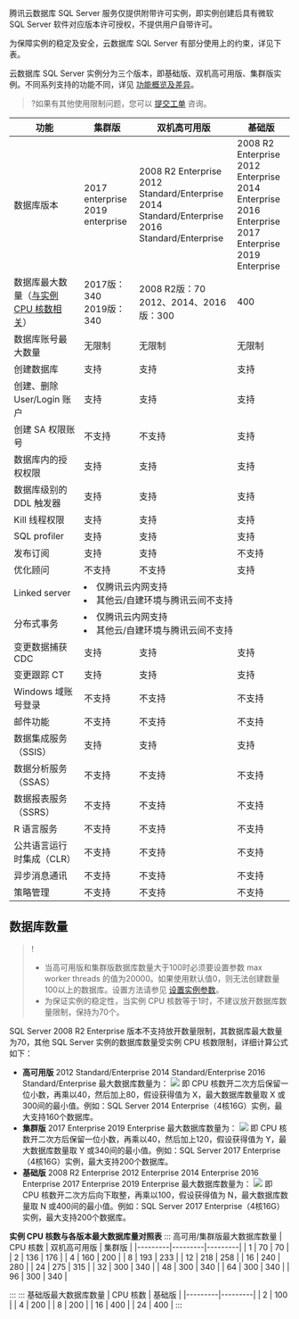 腾讯云数据库 SQL Server 服务仅提供附带许可实例，即实例创建后具有微软 SQL Server 软件对应版本许可授权，不提供用户自带许可。

为保障实例的稳定及安全，云数据库 SQL Server 有部分使用上的约束，详见下表。

云数据库 SQL Server 实例分为三个版本，即基础版、双机高可用版、集群版实例。不同系列支持的功能不同，详见 [功能概览及差异](https://cloud.tencent.com/document/product/238/71649)。
>?如果有其他使用限制问题，您可以 [提交工单](https://console.cloud.tencent.com/workorder/category) 咨询。

<table>
<thead><tr><th>功能</th><th>集群版</th><th>双机高可用版</th><th>基础版</th></tr></thead>
<tbody>
<tr><td>数据库版本</td><td>2017 enterprise<br>2019 enterprise</td><td>2008 R2 Enterprise<br>2012 Standard/Enterprise<br>2014 Standard/Enterprise<br>2016 Standard/Enterprise</td><td>2008 R2 Enterprise<br>2012 Enterprise<br>2014 Enterprise<br>2016 Enterprise<br>2017 Enterprise<br>2019 Enterprise</td></tr>
<tr><td>数据库最大数量（<a href="https://cloud.tencent.com/document/product/238/2021#SJKSL" target="_blank">与实例 CPU 核数相关</a>）</td><td>2017版：340<br>2019版：340</td><td>2008 R2版：70<br>2012、2014、2016版：300</td><td>400</td></tr>
<tr><td>数据库账号最大数量</td><td>无限制</td><td>无限制</td><td>无限制</td></tr>
<tr><td>创建数据库</td><td>支持</td><td>支持</td><td>支持</td></tr>
<tr><td>创建、删除 User/Login 账户</td><td>支持</td><td>支持</td><td>支持</td></tr>
<tr><td>创建 SA 权限账号</td><td>不支持</td><td>不支持</td><td>支持</td></tr>
<tr><td>数据库内的授权权限</td><td>支持</td><td>支持</td><td>支持</td></tr>
<tr><td>数据库级别的 DDL 触发器</td><td>支持</td><td>支持</td><td>支持</td></tr>
<tr><td>Kill 线程权限</td><td>支持</td><td>支持</td><td>支持</td></tr>
<tr><td>SQL profiler</td><td>支持</td><td>支持</td><td>支持</td></tr>
<tr><td>发布订阅</td><td>支持</td><td>支持</td><td>不支持</td></tr>
<tr><td>优化顾问</td><td>不支持</td><td>不支持</td><td>支持</td></tr>
<tr><td>Linked server</td><td colspan = "3"><li>仅腾讯云内网支持<br><li>其他云/自建环境与腾讯云间不支持</td></tr>
<tr><td>分布式事务</td><td colspan = "3"><li>仅腾讯云内网支持<br><li>其他云/自建环境与腾讯云间不支持</td></tr>
<tr><td>变更数据捕获 CDC</td><td>支持</td><td>支持</td><td>支持</td></tr>
<tr><td>变更跟踪 CT</td><td>支持</td><td>支持</td><td>支持</td></tr>
<tr><td>Windows 域账号登录</td><td>不支持</td><td>不支持</td><td>不支持</td></tr>
<tr><td>邮件功能</td><td>不支持</td><td>不支持</td><td>不支持</td></tr>
<tr><td>数据集成服务（SSIS）</td><td>支持</td><td>支持</td><td>支持</td></tr>
<tr><td>数据分析服务（SSAS）</td><td>不支持</td><td>不支持</td><td>不支持</td></tr>
<tr><td>数据报表服务（SSRS）</td><td>不支持</td><td>不支持</td><td>不支持</td></tr>
<tr><td>R 语言服务</td><td>不支持</td><td>不支持</td><td>不支持</td></tr>
<tr><td>公共语言运行时集成（CLR）</td><td>不支持</td><td>不支持</td><td>不支持</td></tr>
<tr><td>异步消息通讯</td><td>不支持</td><td>不支持</td><td>不支持</td></tr>
<tr><td>策略管理</td><td>不支持</td><td>不支持</td><td>不支持</td></tr>
</tbody>
</table>	

## 数据库数量[](id:SJKSL)
>!
>- 当高可用版和集群版数据库数量大于100时必须要设置参数 max worker threads 的值为20000。如果使用默认值0，则无法创建数量100以上的数据库。设置方法请参见 [设置实例参数](https://cloud.tencent.com/document/product/238/59255)。
>- 为保证实例的稳定性，当实例 CPU 核数等于1时，不建议放开数据库数量限制，保持为70个。
>
SQL Server 2008 R2 Enterprise 版本不支持放开数量限制，其数据库最大数量为70，其他 SQL Server 实例的数据库数量受实例 CPU 核数限制，详细计算公式如下：
- **高可用版**
2012 Standard/Enterprise
2014 Standard/Enterprise
2016 Standard/Enterprise
最大数据库数量为：
![](https://qcloudimg.tencent-cloud.cn/raw/bc575b0f70313e573d6c13a4f745743e.png)
即 CPU 核数开二次方后保留一位小数，再乘以40，然后加上80，假设获得值为 X，最大数据库数量取 X 或300间的最小值。例如：SQL Server 2014 Enterprise（4核16G）实例，最大支持160个数据库。
- **集群版**
2017 Enterprise
2019 Enterprise
最大数据库数量为：
![](https://qcloudimg.tencent-cloud.cn/raw/b9290b5f533385274696f5aabca43134.png)
即 CPU 核数开二次方后保留一位小数，再乘以40，然后加上120，假设获得值为 Y，最大数据库数量取 Y 或340间的最小值。例如：SQL Server 2017 Enterprise（4核16G）实例，最大支持200个数据库。
- **基础版**
2008 R2 Enterprise
2012 Enterprise
2014 Enterprise
2016 Enterprise
2017 Enterprise
2019 Enterprise
最大数据库数量为：
![](https://qcloudimg.tencent-cloud.cn/raw/845a879366d20635ed401d042a7229ff.png)
即 CPU 核数开二次方后向下取整，再乘以100，假设获得值为 N，最大数据库数量取 N 或400间的最小值。例如：SQL Server 2017 Enterprise（4核16G）实例，最大支持200个数据库。

**实例 CPU 核数与各版本最大数据库量对照表**
<dx-tabs>
::: 高可用/集群版最大数据库数量
| CPU 核数 | 双机高可用版 | 集群版 |
|---------|---------|---------|
| 1 | 70 | 70 |
| 2 | 136 | 176 |
| 4 | 160 | 200 |
| 8 | 193 | 233 |
| 12 | 218 | 258 |
| 16 | 240 | 280 |
| 24 | 275 | 315 |
| 32 | 300 | 340 |
| 48 | 300 | 340 |
| 64 | 300 | 340 |
| 96 | 300 | 340 |

:::
::: 基础版最大数据库数量
| CPU 核数 | 基础版 |
|---------|---------|
| 2 | 100 |
| 4 | 200 |
| 8 | 200 |
| 16 | 400 |
| 24 | 400 |
:::
</dx-tabs>
